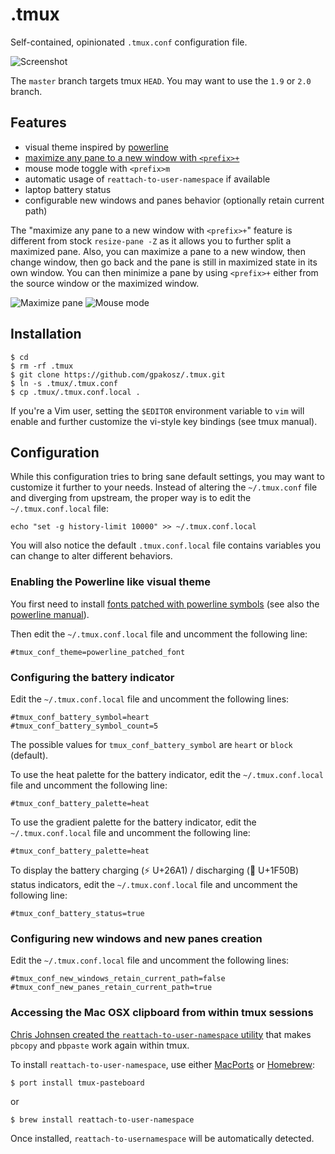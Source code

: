 .tmux
=====

Self-contained, opinionated `.tmux.conf` configuration file.

![Screenshot](https://cloud.githubusercontent.com/assets/553208/9889393/85e50e4e-5bfa-11e5-99d8-76572350803a.gif)

The `master` branch targets tmux `HEAD`. You may want to use the `1.9` or `2.0`
branch.

Features
--------

 - visual theme inspired by [powerline](https://github.com/Lokaltog/powerline)
 - [maximize any pane to a new window with `<prefix>+`](http://pempek.net/articles/2013/04/14/maximizing-tmux-pane-new-window/)
 - mouse mode toggle with `<prefix>m`
 - automatic usage of `reattach-to-user-namespace` if available
 - laptop battery status
 - configurable new windows and panes behavior (optionally retain current path)

The "maximize any pane to a new window with `<prefix>+`" feature is different
from stock `resize-pane -Z` as it allows you to further split a maximized pane.
Also, you can maximize a pane to a new window, then change window, then go back
and the pane is still in maximized state in its own window. You can then
minimize a pane by using `<prefix>+` either from the source window or the
maximized window.

![Maximize pane](https://cloud.githubusercontent.com/assets/553208/9890858/ee3c0ca6-5c02-11e5-890e-05d825a46c92.gif)
![Mouse mode](https://cloud.githubusercontent.com/assets/553208/9890797/8dffe542-5c02-11e5-9c06-a25b452e6fcc.gif)

Installation
------------

    $ cd
    $ rm -rf .tmux
    $ git clone https://github.com/gpakosz/.tmux.git
    $ ln -s .tmux/.tmux.conf
    $ cp .tmux/.tmux.conf.local .

If you're a Vim user, setting the `$EDITOR` environment variable to `vim` will
enable and further customize the vi-style key bindings (see tmux manual).

Configuration
-------------

While this configuration tries to bring sane default settings, you may want to
customize it further to your needs. Instead of altering the `~/.tmux.conf` file
and diverging from upstream, the proper way is to edit the `~/.tmux.conf.local`
file:

    echo "set -g history-limit 10000" >> ~/.tmux.conf.local

You will also notice the default `.tmux.conf.local` file contains variables you
can change to alter different behaviors.

### Enabling the Powerline like visual theme

You first need to install [fonts patched with powerline symbols][] (see also the
[powerline manual][]).

Then edit the `~/.tmux.conf.local` file and uncomment the following line:

    #tmux_conf_theme=powerline_patched_font

[fonts patched with powerline symbols]: https://github.com/Lokaltog/powerline-fonts
[powerline manual]: http://powerline.readthedocs.org/en/latest/installation.html#fonts-installation

### Configuring the battery indicator

Edit the `~/.tmux.conf.local` file and uncomment the following lines:

    #tmux_conf_battery_symbol=heart
    #tmux_conf_battery_symbol_count=5

The possible values for `tmux_conf_battery_symbol` are `heart` or `block`
(default).

To use the heat palette for the battery indicator, edit the `~/.tmux.conf.local`
file and uncomment the following line:

    #tmux_conf_battery_palette=heat

To use the gradient palette for the battery indicator, edit the
`~/.tmux.conf.local` file and uncomment the following line:

    #tmux_conf_battery_palette=heat

To display the battery charging (⚡ U+26A1) / discharging (🔋 U+1F50B) status
indicators, edit the `~/.tmux.conf.local` file and uncomment the following line:

    #tmux_conf_battery_status=true

### Configuring new windows and new panes creation

Edit the `~/.tmux.conf.local` file and uncomment the following lines:

    #tmux_conf_new_windows_retain_current_path=false
    #tmux_conf_new_panes_retain_current_path=true

### Accessing the Mac OSX clipboard from within tmux sessions

[Chris Johnsen created the `reattach-to-user-namespace`
utility](https://github.com/ChrisJohnsen/tmux-MacOSX-pasteboard) that makes
`pbcopy` and `pbpaste` work again within tmux.

To install `reattach-to-user-namespace`, use either [MacPorts][] or
[Homebrew][]:

    $ port install tmux-pasteboard

or

    $ brew install reattach-to-user-namespace

Once installed, `reattach-to-usernamespace` will be automatically detected.

[MacPorts]: http://www.macports.org/
[Homebrew]: http://brew.sh/
